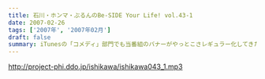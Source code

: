```yaml
---
title: 石川・ホンマ・ぶるんのBe-SIDE Your Life! vol.43-1
date: 2007-02-26
tags: ['2007年', '2007年02月']
draft: false
summary: iTunesの「コメディ」部門でも当番組のバナーがやっとこさレギュラー化してきた感のあるビーサイ！DDDPパーカも完成して、本日はパーカを着用しての収録となりました〜〜。本編でもしゃべっていますが、このパーカーはなかなかのモノですぞ！買われた方は、どうぞオタノシミニ・・・感想も待ってます！そうそう！今回配信は三本となっております！どうぞお楽しみ下さい〜〜マセ。NAMAE
---
```


http://project-phi.ddo.jp/ishikawa/ishikawa043_1.mp3
